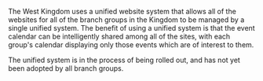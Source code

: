 The West Kingdom uses a unified website system that allows all of the
websites for all of the branch groups in the Kingdom to be managed
by a single unified system.  The benefit of using a unified system is
that the event calendar can be intelligently shared among all of the
sites, with each group's calendar displaying only those events which
are of interest to them.

The unified system is in the process of being rolled out, and has not
yet been adopted by all branch groups.
